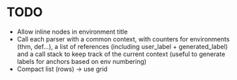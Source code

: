 # TODO

- Allow inline nodes in environment title
- Call each parser with a common context, with counters for environments (thm, def…), a list of references (including user_label + generated_label) and a call stack to keep track of the current context (useful to generate labels for anchors based on env numbering)
- Compact list (rows) -> use grid
